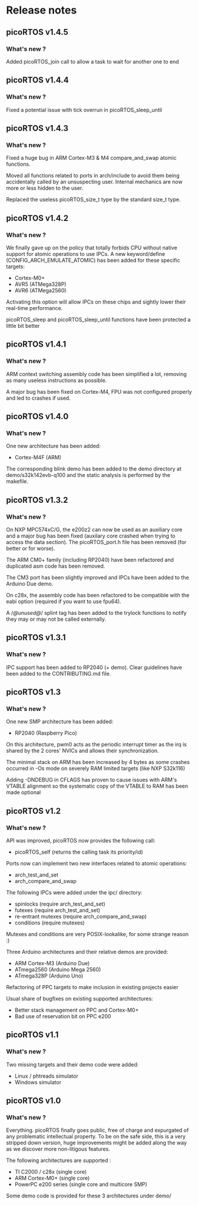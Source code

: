 # Release notes

## picoRTOS v1.4.5
### What's new ?

Added picoRTOS_join call to allow a task to wait for another one to end

## picoRTOS v1.4.4
### What's new ?

Fixed a potential issue with tick overrun in picoRTOS_sleep_until

## picoRTOS v1.4.3
### What's new ?

Fixed a huge bug in ARM Cortex-M3 & M4 compare_and_swap atomic functions.

Moved all functions related to ports in arch/include to avoid them being accidentally
called by an unsuspecting user. Internal mechanics are now more or less hidden to
the user.

Replaced the useless picoRTOS_size_t type by the standard size_t type.

## picoRTOS v1.4.2
### What's new ?

We finally gave up on the policy that totally forbids CPU without native support for atomic 
operations to use IPCs. A new keyword/define (CONFIG_ARCH_EMULATE_ATOMIC) has been added
for these specific targets:
 - Cortex-M0+
 - AVR5 (ATMega328P)
 - AVR6 (ATMega2560)

Activating this option will allow IPCs on these chips and sightly lower their real-time
performance.

picoRTOS_sleep and picoRTOS_sleep_until functions have been protected a little bit better

## picoRTOS v1.4.1
### What's new ?

ARM context switching assembly code has been simplified a lot, removing as many useless
instructions as possible.

A major bug has been fixed on Cortex-M4, FPU was not configured properly and led to
crashes if used.

## picoRTOS v1.4.0
### What's new ?

One new architecture has been added:
 - Cortex-M4F (ARM)

The corresponding blink demo has been added to the demo directory
at demo/s32k142evb-q100 and the static analysis is performed by the
makefile.

## picoRTOS v1.3.2
### What's new ?

On NXP MPC574xC/G, the e200z2 can now be used as an auxiliary core and a
major bug has been fixed (auxilary core crashed when trying to access the data section).
The picoRTOS_port.h file has been removed (for better or for worse).

The ARM CM0+ family (including RP2040) have been refactored and duplicated asm code
has been removed.

The CM3 port has been slightly improved and IPCs have been added to the Arduino Due demo.

On c28x, the assembly code has been refactored to be compatible with the eabi option
(required if you want to use fpu64).

A /*@unused@*/ splint tag has been added to the trylock functions to notify they
may or may not be called externally.

## picoRTOS v1.3.1
### What's new ?

IPC support has been added to RP2040 (+ demo).
Clear guidelines have been added to the CONTRIBUTING.md file.

## picoRTOS v1.3
### What's new ?

One new SMP architecture has been added:
 - RP2040 (Raspberry Pico)

On this architecture, pwm0 acts as the periodic interrupt timer as the
irq is shared by the 2 cores' NVICs and allows their synchronization.

The minimal stack on ARM has been increased by 4 bytes as some crashes occurred
in -Os mode on severely RAM limited targets (like NXP S32k116)

Adding -DNDEBUG in CFLAGS has proven to cause issues with ARM's VTABLE alignment
so the systematic copy of the VTABLE to RAM has been made optional

## picoRTOS v1.2
### What's new ?

API was improved, picoRTOS now provides the following call:
 - picoRTOS_self (returns the calling task its priority/id)

Ports now can implement two new interfaces related to atomic operations:
 - arch_test_and_set
 - arch_compare_and_swap

The following IPCs were added under the ipc/ directory:
 - spinlocks (require arch_test_and_set)
 - futexes (require arch_test_and_set)
 - re-entrant mutexes (require arch_compare_and_swap)
 - conditions (require mutexes)

Mutexes and conditions are very POSIX-lookalike, for some strange reason :)

Three Arduino architectures and their relative demos are provided:
 - ARM Cortex-M3 (Arduino Due)
 - ATmega2560 (Arduino Mega 2560)
 - ATmega328P (Arduino Uno)

Refactoring of PPC targets to make inclusion in existing projects easier

Usual share of bugfixes on existing supported architectures:
 - Better stack management on PPC and Cortex-M0+
 - Bad use of reservation bit on PPC e200

## picoRTOS v1.1
### What's new ?

Two missing targets and their demo code were added:
 - Linux / phtreads simulator
 - Windows simulator

## picoRTOS v1.0
### What's new ?

Everything. picoRTOS finally goes public, free of charge and expurgated of any problematic
intellectual property. To be on the safe side, this is a very stripped down version, huge
improvements might be added along the way as we discover more non-litigous features. 

The following architectures are supported :
 - TI C2000 / c28x (single core)
 - ARM Cortex-M0+ (single core)
 - PowerPC e200 series (single core and multicore SMP)

Some demo code is provided for these 3 architectures under demo/

